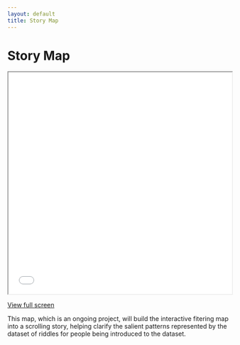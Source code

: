 ```yaml
---
layout: default
title: Story Map
---
```

# Story Map

<iframe src="visualizations/story.html"
        width="100%" height="500px">
</iframe>
<p><a href="visualizations/story" target="_blank">View full screen</a></p>

This map, which is an ongoing project, will build the interactive fitering map into a scrolling story, helping clarify the salient patterns represented by the dataset of riddles for people being introduced to the dataset.